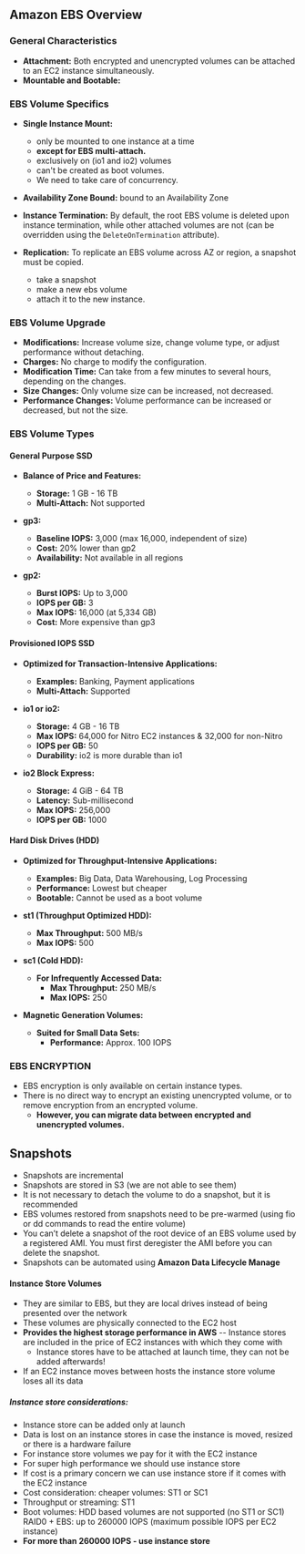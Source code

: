 ## Amazon EBS Overview

### General Characteristics
- **Attachment:** Both encrypted and unencrypted volumes can be attached to an EC2 instance simultaneously.
- **Mountable and Bootable:**

### EBS Volume Specifics
- **Single Instance Mount:** 
  - only be mounted to one instance at a time
  - **except for EBS multi-attach.**
  - exclusively on (io1 and io2) volumes
  - can't be created as boot volumes.
  - We need to take care of concurrency.

- **Availability Zone Bound:** bound to an Availability Zone
- **Instance Termination:** By default, the root EBS volume is deleted upon instance termination, while other attached volumes are not (can be overridden using the `DeleteOnTermination` attribute).
- **Replication:** To replicate an EBS volume across AZ or region, a snapshot must be copied.
  - take a snapshot
  - make a new ebs volume
  - attach it to the new instance.

### EBS Volume Upgrade
- **Modifications:** Increase volume size, change volume type, or adjust performance without detaching.
- **Charges:** No charge to modify the configuration.
- **Modification Time:** Can take from a few minutes to several hours, depending on the changes.
- **Size Changes:** Only volume size can be increased, not decreased.
- **Performance Changes:** Volume performance can be increased or decreased, but not the size.


### EBS Volume Types

#### General Purpose SSD
- **Balance of Price and Features:**
  - **Storage:** 1 GB - 16 TB
  - **Multi-Attach:** Not supported

- **gp3:**
  - **Baseline IOPS:** 3,000 (max 16,000, independent of size)
  - **Cost:** 20% lower than gp2
  - **Availability:** Not available in all regions

- **gp2:**
  - **Burst IOPS:** Up to 3,000
  - **IOPS per GB:** 3
  - **Max IOPS:** 16,000 (at 5,334 GB)
  - **Cost:** More expensive than gp3

#### Provisioned IOPS SSD
- **Optimized for Transaction-Intensive Applications:**
  - **Examples:** Banking, Payment applications
  - **Multi-Attach:** Supported

- **io1 or io2:**
  - **Storage:** 4 GB - 16 TB
  - **Max IOPS:** 64,000 for Nitro EC2 instances & 32,000 for non-Nitro
  - **IOPS per GB:** 50
  - **Durability:** io2 is more durable than io1

- **io2 Block Express:**
  - **Storage:** 4 GiB - 64 TB
  - **Latency:** Sub-millisecond
  - **Max IOPS:** 256,000
  - **IOPS per GB:** 1000

#### Hard Disk Drives (HDD)
- **Optimized for Throughput-Intensive Applications:**
  - **Examples:** Big Data, Data Warehousing, Log Processing
  - **Performance:** Lowest but cheaper
  - **Bootable:** Cannot be used as a boot volume

- **st1 (Throughput Optimized HDD):**
  - **Max Throughput:** 500 MB/s
  - **Max IOPS:** 500

- **sc1 (Cold HDD):**
  - **For Infrequently Accessed Data:**
    - **Max Throughput:** 250 MB/s
    - **Max IOPS:** 250

- **Magnetic Generation Volumes:**
  - **Suited for Small Data Sets:**
    - **Performance:** Approx. 100 IOPS
### EBS ENCRYPTION
- EBS encryption is only available on certain instance types.
- There is no direct way to encrypt an existing unencrypted volume, or to remove encryption from an encrypted volume. 
  - **However, you can migrate data between encrypted and unencrypted volumes.**
## Snapshots
- Snapshots are incremental
- Snapshots are stored in S3 (we are not able to see them)
- It is not necessary to detach the volume to do a snapshot, but it is recommended
-  EBS volumes restored from snapshots need to be pre-warmed (using fio or dd commands to read the entire volume)
- You can’t delete a snapshot of the root device of an EBS volume used by a registered AMI. You must first deregister the AMI before you can delete the snapshot.
- Snapshots can be automated using **Amazon Data Lifecycle Manage**




#### Instance Store Volumes

- They are similar to EBS, but they are local drives instead of being presented over the network
- These volumes are physically connected to the EC2 host
- **Provides the highest storage performance in AWS**
-- Instance stores are included in the price of EC2 instances with which they come with
  - Instance stores have to be attached at launch time, they can not be added afterwards!
- If an EC2 instance moves between hosts the instance store volume loses all its data


##### Instance store considerations:
- Instance store can be added only at launch
- Data is lost on an instance stores in case the instance is moved, resized or there is a hardware failure
- For instance store volumes we pay for it with the EC2 instance
- For super high performance we should use instance store
- If cost is a primary concern we can use instance store if it comes with the EC2 instance
- Cost consideration: cheaper volumes: ST1 or SC1
- Throughput or streaming: ST1
- Boot volumes: HDD based volumes are not supported (no ST1 or SC1)
RAID0 + EBS: up to 260000 IOPS (maximum possible IOPS per EC2 instance)
- **For more than 260000 IOPS - use instance store**